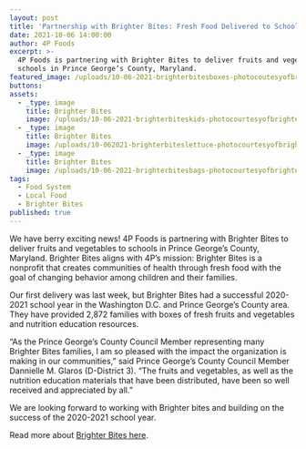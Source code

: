 ```yaml
---
layout: post
title: 'Partnership with Brighter Bites: Fresh Food Delivered to Schools'
date: 2021-10-06 14:00:00
author: 4P Foods
excerpt: >-
  4P Foods is partnering with Brighter Bites to deliver fruits and vegetables to
  schools in Prince George’s County, Maryland.
featured_image: /uploads/10-06-2021-brighterbitesboxes-photocoutesyofbrighterbites.jpg
buttons:
assets:
  - _type: image
    title: Brighter Bites
    image: /uploads/10-06-2021-brighterbiteskids-photocourtesyofbrighterbites.jpg
  - _type: image
    title: Brighter Bites
    image: /uploads/10-062021-brighterbiteslettuce-photocourtesyofbrighterbites.jpg
  - _type: image
    title: Brighter Bites
    image: /uploads/10-06-2021-brighterbitesbags-photocourtesyofbrighterbites.jpg
tags:
  - Food System
  - Local Food
  - Brighter Bites
published: true
---
```

<div class="editable"><p>We have berry exciting news! 4P Foods is partnering with Brighter Bites to deliver fruits and vegetables to schools in Prince George&rsquo;s County, Maryland. Brighter Bites aligns with 4P&rsquo;s mission: Brighter Bites is a nonprofit that creates communities of health through fresh food with the goal of changing behavior among children and their families.</p><p>Our first delivery was last week, but Brighter Bites had a successful 2020-2021 school year in the Washington D.C. and Prince George&rsquo;s County area. They have provided 2,872 families with boxes of fresh fruits and vegetables and nutrition education resources.</p><p>&ldquo;As the Prince George&rsquo;s County Council Member representing many Brighter Bites families, I am so pleased with the impact the organization is making in our communities,&rdquo; said Prince George&rsquo;s County Council Member Dannielle M. Glaros (D-District 3). &ldquo;The fruits and vegetables, as well as the nutrition education materials that have been distributed, have been so well received and appreciated by all.&rdquo;</p><p>We are looking forward to working with Brighter bites and building on the success of the 2020-2021 school year.&nbsp;</p>Read more about <a target="_blank" rel="noopener" href="https://brighterbites.org/our-story/">Brighter Bites here</a>.</div>